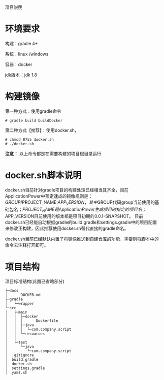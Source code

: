 项目说明

# 环境要求

构建：gradle 4+

系统：linux /windows

容器：docker

jdk版本：jdk 1.8

# 构建镜像

第一种方式：使用gradle命令
```
# gradle build buildDocker
```
第二种方式【推荐】：使用docker.sh，
```
# chmod 0755 docker.sh
# ./docker.sh
```
**注意：**  以上命令都是在需要构建的项目根目录运行

# docker.sh脚本说明

docker.sh目前针对gradle项目的构建处理已经相当其齐全，目前ApplicationPower中预定速成的镜像规则是：
$GROUP/$PROJECT_NAME:$APP_VERSION，其中$GROUP代码group当前使用的基础包名；$PROJECT_NAME是
ApplicationPower生成项目时指定的项目名；$APP_VERSION目前使用的版本都是项目初期的0.0.1-SNAPSHOT。
目前docker.sh已经能自动根据gradle的build.gradle和settings.gradle中的项目配置来修改正构建，因此推荐使用docker.sh替代直接的gradle命名。

docker.sh目前已经默认内置了将镜像推送到自建仓库的功能，需要则将脚本中的命令去注释打开即可。

# 项目结构

项目标准结构(此图已省略部分)
```
├─docs
│      DOCKER.md
├─gradle
│   └─wrapper
└─src
│   ├─main
│   │  ├─docker
│   │  │      Dockerfile
│   │  ├─java
│   │  │  └─com.company.script
│   │  └─resources
│   │                  
│   └─test
│      └─java
│         └─com.company.script
│  .gitignore
│  build.gradle
│  docker.sh
│  settings.gradle
│  yaml.sh
```